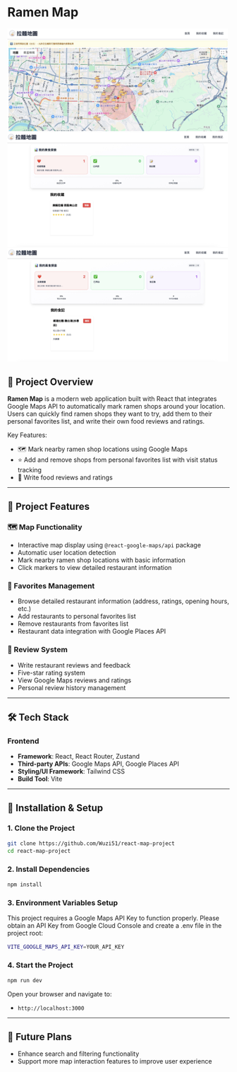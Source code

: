 # Ramen Map

<img src="./src/images/home.jpg" width="500">
<img src="./src/images/favorite.jpg" width="500">
<img src="./src/images/review.jpg" width="500">

## 🚀 Project Overview

**Ramen Map** is a modern web application built with React that integrates Google Maps API to automatically mark ramen shops around your location. Users can quickly find ramen shops they want to try, add them to their personal favorites list, and write their own food reviews and ratings.

Key Features:
- 🗺️ Mark nearby ramen shop locations using Google Maps
- ⭐ Add and remove shops from personal favorites list with visit status tracking
- 📝 Write food reviews and ratings

---

## 🎯 Project Features

### 🗺️ Map Functionality
- Interactive map display using `@react-google-maps/api` package
- Automatic user location detection
- Mark nearby ramen shop locations with basic information
- Click markers to view detailed restaurant information

### 🏪 Favorites Management
- Browse detailed restaurant information (address, ratings, opening hours, etc.)
- Add restaurants to personal favorites list
- Remove restaurants from favorites list
- Restaurant data integration with Google Places API

### 📝 Review System
- Write restaurant reviews and feedback
- Five-star rating system
- View Google Maps reviews and ratings
- Personal review history management

---

## 🛠 Tech Stack

### Frontend

- **Framework**: React, React Router, Zustand
- **Third-party APIs**: Google Maps API, Google Places API
- **Styling/UI Framework**: Tailwind CSS
- **Build Tool**: Vite

---

## 🔧 Installation & Setup

### 1. Clone the Project

```bash
git clone https://github.com/Wuzi51/react-map-project
cd react-map-project
```

### 2. Install Dependencies

```bash
npm install
```

### 3. Environment Variables Setup

This project requires a Google Maps API Key to function properly. Please obtain an API Key from Google Cloud Console and create a .env file in the project root:

```bash
VITE_GOOGLE_MAPS_API_KEY=YOUR_API_KEY
```

### 4. Start the Project

```bash
npm run dev
```

Open your browser and navigate to:

- `http://localhost:3000`

---

## 📌 Future Plans

- Enhance search and filtering functionality
- Support more map interaction features to improve user experience